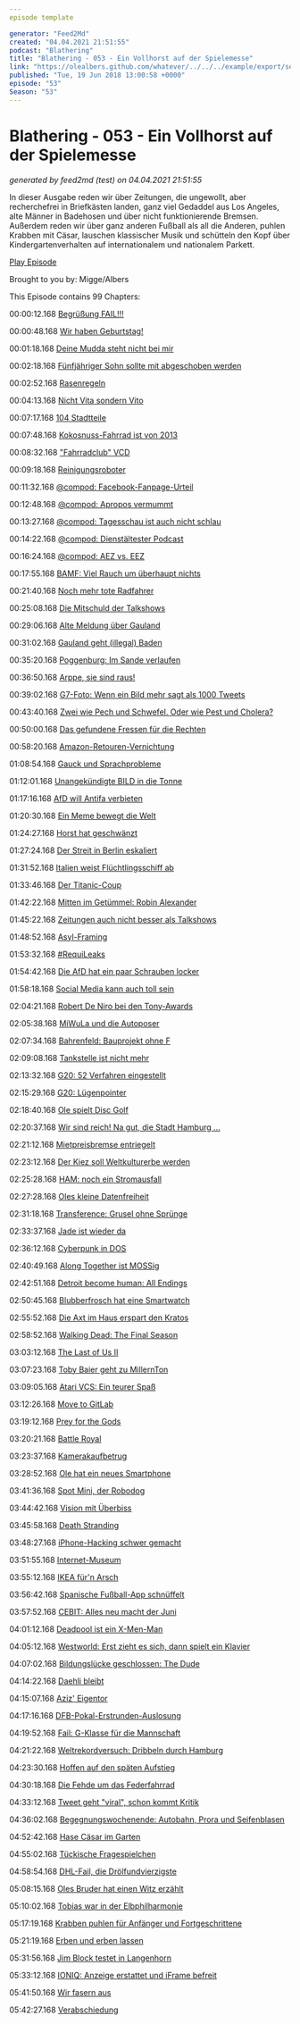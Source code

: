 ```yaml
---
episode template

generator: "Feed2Md"
created: "04.04.2021 21:51:55"
podcast: "Blathering"
title: "Blathering - 053 - Ein Vollhorst auf der Spielemesse"
link: "https://olealbers.github.com/whatever/../../../example/export/seasons/3/2018/6/Blathering - 053 - Ein Vollhorst auf der Spielemesse.md"
published: "Tue, 19 Jun 2018 13:00:58 +0000"
episode: "53"
Season: "53"
---
```


# Blathering - 053 - Ein Vollhorst auf der Spielemesse
_generated by feed2md (test) on 04.04.2021 21:51:55_

In dieser Ausgabe reden wir über Zeitungen, die ungewollt, aber recherchefrei in Briefkästen landen, ganz viel Gedaddel aus Los Angeles, alte Männer in Badehosen und über nicht funktionierende Bremsen. Außerdem reden wir über ganz anderen Fußball als all die Anderen, puhlen Krabben mit Cäsar, lauschen klassischer Musik und schütteln den Kopf über Kindergartenverhalten auf internationalem und nationalem Parkett.

[Play Episode](https://www.blathering.de/podlove/file/493/s/feed/c/mp3/blathering_053.mp3)

Brought to you by: Migge/Albers

This Episode contains 99 Chapters:


00:00:12.168 [Begrüßung FAIL!!!](https://www.tobiasmigge.de/podcast/)

00:00:48.168 [Wir haben Geburtstag!](https://twitter.com/stammtischphilo/status/1005740895134801920)

00:01:18.168 [Deine Mudda steht nicht bei mir](https://de.wikipedia.org/wiki/Stand_by_Me_%E2%80%93_Das_Geheimnis_eines_Sommers)

00:02:18.168 [Fünfjähriger Sohn sollte mit abgeschoben werden](https://www.fluechtlingsrat-bayern.de/beitrag/items/hochschwangere-wehrt-sich-gegen-abschiebung.html)

00:02:52.168 [Rasenregeln](https://video.eurosport.de/fussball/fifa-wm/2018/joachim-low-kritisiert-rasen-auf-wm-trainingsplatz-zu-lang_vid1100245/video.shtml)

00:04:13.168 [Nicht Vita sondern Vito](http://www.spiegel.de/auto/aktuell/daimler-andreas-scheuer-ordnet-rueckruf-von-238-000-fahrzeugen-an-a-1212377.html)

00:07:17.168 [104 Stadtteile](https://de.wikipedia.org/wiki/Liste_der_Bezirke_und_Stadtteile_Hamburgs)

00:07:48.168 [Kokosnuss-Fahrrad ist von 2013](https://www.giga.de/filme/die-ritter-der-kokosnuss/news/klapp-klapp-das-ritter-der-kokosnuss-gadget-furs-fahrrad/)

00:08:32.168 ["Fahrradclub" VCD](https://www.vcd.org/startseite/)

00:09:18.168 [Reinigungsroboter](https://twitter.com/hochbahn/status/1003993722957148160)

00:11:32.168 [@compod: Facebook-Fanpage-Urteil](https://www.heise.de/newsticker/meldung/EuGH-Betreiber-von-Facebook-Fanseiten-sind-fuer-Datenschutz-mitverantwortlich-4068846.html)

00:12:48.168 [@compod: Apropos vermummt](https://www.lto.de/recht/hintergruende/h/g20-demo-welcome-to-hell-polizisten-vermummt-verbot-aufloesung-gutachten-bundestag/)

00:13:27.168 [@compod: Tagesschau ist auch nicht schlau](https://twitter.com/ComPod/status/1004420250547474432)

00:14:22.168 [@compod: Dienstältester Podcast](https://en.wikipedia.org/wiki/History_of_podcasting)

00:16:24.168 [@compod: AEZ vs. EEZ](https://www.ece.de/)

00:17:55.168 [BAMF: Viel Rauch um überhaupt nichts](https://community.beck.de/2018/06/14/der-eigentliche-bamf-skandal-erst-der-rufmord-dann-die-recherche)

00:21:40.168 [Noch mehr tote Radfahrer](https://www.tagesspiegel.de/berlin/verkehrssicherheit-der-berliner-strassenverkehr-ist-barbarei/22685756.html)

00:25:08.168 [Die Mitschuld der Talkshows](https://twitter.com/ellebil/status/1004005605357576193)

00:29:06.168 [Alte Meldung über Gauland](https://www.mz-web.de/politik/54-strafzettel-in-sechs-monaten-afd-vize-gauland-droht--idiotentest--24251368)

00:31:02.168 [Gauland geht (illegal) Baden](https://taz.de/Kolumne-Dumme-weisse-Maenner/!5511021/)

00:35:20.168 [Poggenburg: Im Sande verlaufen](https://de.m.wikipedia.org/wiki/Andr%C3%A9_Poggenburg)

00:36:50.168 [Arppe, sie sind raus!](https://www.svz.de/regionales/mecklenburg-vorpommern/nordost-afd-schliesst-holger-arppe-aus-partei-aus-id20055267.html)

00:39:02.168 [G7-Foto: Wenn ein Bild mehr sagt als 1000 Tweets](http://www.handelsblatt.com/politik/international/jesco-denzel-der-fotograf-der-das-bild-des-g7-gipfels-schoss/22671188.html)

00:43:40.168 [Zwei wie Pech und Schwefel. Oder wie Pest und Cholera?](https://www.tagesschau.de/ausland/trump-kim-143.html)

00:50:00.168 [Das gefundene Fressen für die Rechten](http://www.sueddeutsche.de/panorama/der-mord-an-susanna-f-der-wunsch-nach-rache-1.4005850)

00:58:20.168 [Amazon-Retouren-Vernichtung](https://www.wortfilter.de/wp/hintergruende-zum-amazon-skandal-amazon-mitarbeiter-enthuellen-sie-vernichten-im-auftrag-des-onlineriesen-taeglich-zehntausende-neue-produkte/)

01:08:54.168 [Gauck und Sprachprobleme](https://twitter.com/danieldrepper/status/1005879228905283587)

01:12:01.168 [Unangekündigte BILD in die Tonne](https://twitter.com/stammtischphilo/status/1005109825183854592)

01:17:16.168 [AfD will Antifa verbieten](https://www.neues-deutschland.de/artikel/1090930.kriminalisierung-von-antifaschismus-wenn-die-afd-die-antifa-verbieten-will.html)

01:20:30.168 [Ein Meme bewegt die Welt](https://twitter.com/peeto_g/status/1006001782248656896)

01:24:27.168 [Horst hat geschwänzt](http://www.spiegel.de/politik/deutschland/horst-seehofer-kommt-nicht-zu-angela-merkels-integrationsgipfel-a-1212504.html)

01:27:24.168 [Der Streit in Berlin eskaliert](http://www.spiegel.de/politik/deutschland/cdu-vs-csu-endspiel-a-1213035.html)

01:31:52.168 [Italien weist Flüchtlingsschiff ab](https://taz.de/Italien-und-die-Gefluechteten/!5512937/)

01:33:46.168 [Der Titanic-Coup](https://blog.ard-hauptstadtstudio.de/der-grubenhund-der-titanic-satire-darf-alles/)

01:42:22.168 [Mitten im Getümmel: Robin Alexander](https://twitter.com/tmigge/status/1007329122190848002)

01:45:22.168 [Zeitungen auch nicht besser als Talkshows](https://twitter.com/nicolediekmann/status/1007243042695335936)

01:48:52.168 [Asyl-Framing](https://udostiehl.wordpress.com/2018/06/14/asyltourismus-und-asylgehalt/)

01:53:32.168 [#RequiLeaks](https://twitter.com/silmarilshome/status/1006171342658588672)

01:54:42.168 [Die AfD hat ein paar Schrauben locker](https://threadreaderapp.com/thread/1005161214849273856.html?refreshed=yes)

01:58:18.168 [Social Media kann auch toll sein](https://twitter.com/Chaosundich/status/1005122077635080192)

02:04:21.168 [Robert De Niro bei den Tony-Awards](http://www.spiegel.de/panorama/leute/robert-de-niro-sagt-fuck-trump-bei-tony-awards-a-1212218.html)

02:05:38.168 [MiWuLa und die Autoposer](https://plus.google.com/+OleAlbers/posts/XSAvSYYyE1w)

02:07:34.168 [Bahrenfeld: Bauprojekt ohne F](http://www.taz.de/!5095707/)

02:09:08.168 [Tankstelle ist nicht mehr](https://www.instagram.com/p/BjuEwY4BAyr/)

02:13:32.168 [G20: 52 Verfahren eingestellt](https://www.zeit.de/2018/22/g20-gipfel-hamburg-polizei-aufarbeitung-kritik-thomas-feltes)

02:15:29.168 [G20: Lügenpointer](http://www.taz.de/G20-Prozess-nach-Laserpointer-Einsatz/!5509428/)

02:18:40.168 [Ole spielt Disc Golf](https://www.hsv-discgolf.de/)

02:20:37.168 [Wir sind reich!  Na gut, die Stadt Hamburg …](http://www.hamburg.de/pressearchiv-fhh/11207356/2018-06-13-fb-investieren-konsolidieren-hamburgs-wachstum-gestalten/)

02:21:12.168 [Mietpreisbremse entriegelt](https://www.mopo.de/hamburg/experten-enttaeuscht-so-wurde-die-mietpreis-bremse-zum-riesenflop-30617100)

02:23:12.168 [Der Kiez soll Weltkulturerbe werden](https://www.mopo.de/hamburg/der-antrag-wird-schon-vorbereitet-hamburger-kiez-soll-weltkulturerbe-werden-30593396)

02:25:28.168 [HAM: noch ein Stromausfall](http://www.kn-online.de/Nachrichten/Hamburg/Schwankungen-im-Netz-Erneut-Stromausfall-in-Hamburg)

02:27:28.168 [Oles kleine Datenfreiheit](https://plus.google.com/+OleAlbers/posts/M1j3tjh7Mtt)

02:31:18.168 [Transference: Grusel ohne Sprünge](https://plus.google.com/+OleAlbers/posts/RZoYTP2GW49)

02:33:37.168 [Jade ist wieder da](https://plus.google.com/+OleAlbers/posts/UsJDHRxabNe)

02:36:12.168 [Cyberpunk in DOS](https://plus.google.com/+OleAlbers/posts/bJEmxFiFR4p)

02:40:49.168 [Along Together ist MOSSig](https://plus.google.com/+OleAlbers/posts/a6jLbrmLykh)

02:42:51.168 [Detroit become human: All Endings](https://plus.google.com/+OleAlbers/posts/b5LsuNuUybs)

02:50:45.168 [Blubberfrosch hat eine Smartwatch](https://twitter.com/tmigge/status/1004700937611546624)

02:55:52.168 [Die Axt im Haus erspart den Kratos](https://plus.google.com/+OleAlbers/posts/9rLBhZPKhWF)

02:58:52.168 [Walking Dead: The Final Season](https://plus.google.com/+OleAlbers/posts/abSFij2rVkg)

03:03:12.168 [The Last of Us II](https://plus.google.com/u/0/+OleAlbers/posts/W85fV93FPHz)

03:07:23.168 [Toby Baier geht zu MillernTon](http://fcsp.hamburg/podcast/476-vds-millernton-nds/171-saisonabschluss)

03:09:05.168 [Atari VCS: Ein teurer Spaß](https://plus.google.com/+OleAlbers/posts/Xx2G8TYzkvH)

03:12:26.168 [Move to GitLab](https://plus.google.com/+OleAlbers/posts/S2FZhShhZg8)

03:19:12.168 [Prey for the Gods](https://plus.google.com/+OleAlbers/posts/TF2RtHbxEsw)

03:20:21.168 [Battle Royal](https://twitter.com/TheRocketBeans/status/1006458585029767168)

03:23:37.168 [Kamerakaufbetrug](https://youtu.be/9xyhDO8HGfM)

03:28:52.168 [Ole hat ein neues Smartphone](https://www.techstage.de/test/Huawei-P20-Pro-im-Test-exzellente-Kamera-starker-Akku-4078314.html)

03:41:36.168 [Spot Mini, der Robodog](https://www.heise.de/newsticker/meldung/Spot-Mini-Boston-Dynamics-fuehrt-Roboterhund-vor-4078397.html)

03:44:42.168 [Vision mit Überbiss](https://plus.google.com/+OleAlbers/posts/QosPDuWoaai)

03:45:58.168 [Death Stranding](https://plus.google.com/+OleAlbers/posts/QG6aQLfSeM5)

03:48:27.168 [iPhone-Hacking schwer gemacht](https://www.zdnet.de/88335295/iphone-hacking-tools-wertlos-apple-schliesst-usb-port/)

03:51:55.168 [Internet-Museum](http://symbolics.com/museum/)

03:55:12.168 [IKEA für'n Arsch](https://www.3dnatives.com/de/3d-druck-ikea-150620181/)

03:56:42.168 [Spanische Fußball-App schnüffelt](https://t3n.de/news/dsgvo-enthuellt-schnueffelei-app-1086866/)

03:57:52.168 [CEBIT: Alles neu macht der Juni](https://de.wikipedia.org/wiki/CEBIT)

04:01:12.168 [Deadpool ist ein X-Men-Man](https://de.wikipedia.org/wiki/Deadpool_(Film))

04:05:12.168 [Westworld: Erst zieht es sich, dann spielt ein Klavier](https://twitter.com/stammtischphilo/status/1006249116681326595)

04:07:02.168 [Bildungslücke geschlossen: The Dude](https://de.wikipedia.org/wiki/The_Big_Lebowski)

04:14:22.168 [Daehli bleibt](https://plus.google.com/+OleAlbers/posts/XNjp6VZW8wH)

04:15:07.168 [Aziz' Eigentor](https://www.mopo.de/sport/fc-st-pauli/nach-wm-eigentor-st--pauli-sportchef---wir-fuehlen-alle-mit-aziz--30632416)

04:17:16.168 [DFB-Pokal-Erstrunden-Auslosung](https://de.wikipedia.org/wiki/DFB-Pokal_2018/19)

04:19:52.168 [Fail: G-Klasse für die Mannschaft](https://twitter.com/fuecks/status/1004449496359690242)

04:21:22.168 [Weltrekordversuch: Dribbeln durch Hamburg](http://world-record.net/content/extreme/weltrekord.html)

04:23:30.168 [Hoffen auf den späten Aufstieg](https://twitter.com/tmigge/status/1006140345023909888)

04:30:18.168 [Die Fehde um das Federfahrrad](https://plus.google.com/+OleAlbers/posts/8feZ9TwfAim)

04:33:12.168 [Tweet geht "viral", schon kommt Kritik](https://twitter.com/tmigge/status/1006757134711906304)

04:36:02.168 [Begegnungswochenende: Autobahn, Prora und Seifenblasen](https://twitter.com/tmigge/status/1005860839755321346)

04:52:42.168 [Hase Cäsar im Garten](https://de.wikipedia.org/wiki/Hase_C%C3%A4sar)

04:55:02.168 [Tückische Fragespielchen](https://twitter.com/SuperNasenMan/status/1005756504979464193)

04:58:54.168 [DHL-Fail, die Drölfundvierzigste](https://twitter.com/tmigge/status/1006141755882921986)

05:08:15.168 [Oles Bruder hat einen Witz erzählt](https://www.lachschon.de/item/200835/)

05:10:02.168 [Tobias war in der Elbphilharmonie](https://twitter.com/tmigge/status/1003708114770808833)

05:17:19.168 [Krabben puhlen für Anfänger und Fortgeschrittene](https://www.youtube.com/watch?v=qWhTv8lxBMU)

05:21:19.168 [Erben und erben lassen](https://de.wikipedia.org/wiki/Erbrecht_(Deutschland)#Annahme_und_Ausschlagung)

05:31:56.168 [Jim Block testet in Langenhorn](https://www.abendblatt.de/hamburg/article213385031/Jim-Block-testet-Burger-ohne-Broetchen.html)

05:33:12.168 [IONIQ: Anzeige erstattet und iFrame befreit](https://www.emobility-partner.de/)

05:41:50.168 [Wir fasern aus]()

05:42:27.168 [Verabschiedung]()


